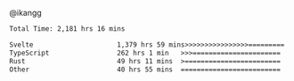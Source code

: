 @ikangg
<!--START_SECTION:waka-->

```txt
Total Time: 2,181 hrs 16 mins

Svelte                     1,379 hrs 59 mins>>>>>>>>>>>>>>>>=========   62.10 %
TypeScript                 262 hrs 1 min   >>>======================   11.79 %
Rust                       49 hrs 11 mins  >========================   02.21 %
Other                      40 hrs 55 mins  =========================   01.84 %
```

<!--END_SECTION:waka-->

